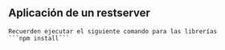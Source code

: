 ## Aplicación de un restserver
	
	Recuerden ejecutar el siguiente comando para las librerías
	```npm install``` 